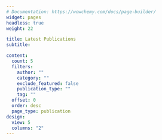 ```yaml
---
# Documentation: https://wowchemy.com/docs/page-builder/
widget: pages
headless: true
weight: 22

title: Latest Publications
subtitle:

content:
  count: 5
  filters:
    author: ""
    category: ""
    exclude_featured: false
    publication_type: ""
    tag: ""
  offset: 0
  order: desc
  page_type: publication
design:
  view: 5
  columns: "2"
---
```

